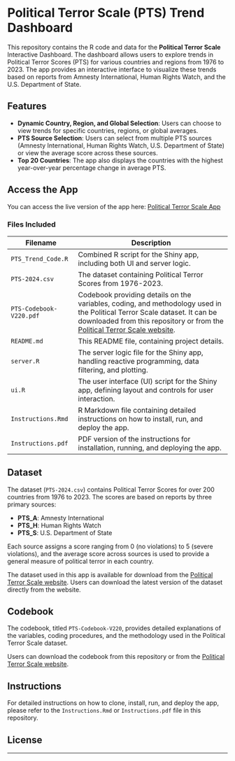 
# Political Terror Scale (PTS) Trend Dashboard

This repository contains the R code and data for the **Political Terror Scale** Interactive Dashboard. The dashboard allows users to explore trends in Political Terror Scores (PTS) for various countries and regions from 1976 to 2023. The app provides an interactive interface to visualize these trends based on reports from Amnesty International, Human Rights Watch, and the U.S. Department of State.

## Features

- **Dynamic Country, Region, and Global Selection**: Users can choose to view trends for specific countries, regions, or global averages.
- **PTS Source Selection**: Users can select from multiple PTS sources (Amnesty International, Human Rights Watch, U.S. Department of State) or view the average score across these sources.
- **Top 20 Countries**: The app also displays the countries with the highest year-over-year percentage change in average PTS.

## Access the App

You can access the live version of the app here: [Political Terror Scale App](https://mohsnmonji.shinyapps.io/PTS_Trend/)

### Files Included

| Filename         | Description                                 |
|------------------|---------------------------------------------|
| `PTS_Trend_Code.R`| Combined R script for the Shiny app, including both UI and server logic. |
| `PTS-2024.csv`   | The dataset containing Political Terror Scores from 1976-2023. |
| `PTS-Codebook-V220.pdf` | Codebook providing details on the variables, coding, and methodology used in the Political Terror Scale dataset. It can be downloaded from this repository or from the [Political Terror Scale website](http://www.politicalterrorscale.org/). |
| `README.md`      | This README file, containing project details.  |
| `server.R`       | The server logic file for the Shiny app, handling reactive programming, data filtering, and plotting. |
| `ui.R`           | The user interface (UI) script for the Shiny app, defining layout and controls for user interaction. |
| `Instructions.Rmd` | R Markdown file containing detailed instructions on how to install, run, and deploy the app. |
| `Instructions.pdf` | PDF version of the instructions for installation, running, and deploying the app. |

## Dataset

The dataset (`PTS-2024.csv`) contains Political Terror Scores for over 200 countries from 1976 to 2023. The scores are based on reports by three primary sources:

- **PTS_A**: Amnesty International
- **PTS_H**: Human Rights Watch
- **PTS_S**: U.S. Department of State

Each source assigns a score ranging from 0 (no violations) to 5 (severe violations), and the average score across sources is used to provide a general measure of political terror in each country.

The dataset used in this app is available for download from the [Political Terror Scale website](http://www.politicalterrorscale.org/). Users can download the latest version of the dataset directly from the website.

## Codebook

The codebook, titled `PTS-Codebook-V220`, provides detailed explanations of the variables, coding procedures, and the methodology used in the Political Terror Scale dataset. 

Users can download the codebook from this repository or from the [Political Terror Scale website](http://www.politicalterrorscale.org/).

## Instructions

For detailed instructions on how to clone, install, run, and deploy the app, please refer to the `Instructions.Rmd` or `Instructions.pdf` file in this repository.

## License



---

